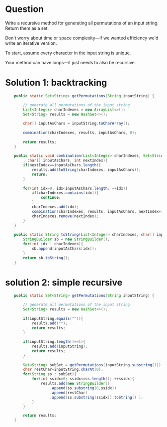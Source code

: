 # Question

Write a recursive method for generating all permutations of an input string. Return them as a set.

Don't worry about time or space complexity—if we wanted efficiency we'd write an iterative version.

To start, assume every character in the input string is unique.

Your method can have loops—it just needs to also be recursive.


# Solution 1: backtracking
```java
    public static Set<String> getPermutations(String inputString) {

        // generate all permutations of the input string
        List<Integer> charIndexes = new ArrayList<>();
        Set<String> results = new HashSet<>();
        
        char[] inputAsChars = inputString.toCharArray();
        
        combination(charIndexes, results, inputAsChars, 0);
        
        return results;
    }
    
    public static void combination(List<Integer> charIndexes, Set<String> results
        , char[] inputAsChars, int nextIndex){
        if(nextIndex==inputAsChars.length){
            results.add(toString(charIndexes, inputAsChars));
            return;
        }
        
        for(int idx=0; idx<inputAsChars.length; ++idx){
            if(charIndexes.contains(idx)){
                continue;
            }
            charIndexes.add(idx);
            combination(charIndexes, results, inputAsChars, nextIndex+1);
            charIndexes.remove(nextIndex);
        }
    }
    
    public static String toString(List<Integer> charIndexes, char[] inputAsChars){
        StringBuilder sb = new StringBuilder();
        for(int idx : charIndexes){
            sb.append(inputAsChars[idx]);
        }
        return sb.toString();
    }

```

# solution 2: simple recursive
```java
    public static Set<String> getPermutations(String inputString) {

        // generate all permutations of the input string
        Set<String> results = new HashSet<>();
        
        if(inputString.equals("")){
            results.add("");
            return results;
        }
        
        if(inputString.length()==1){
            results.add(inputString);
            return results;
        }
        
        Set<String> subSet = getPermutations(inputString.substring(1));
        char restChar=inputString.charAt(0);
        for(String ss : subSet){
            for(int ssidx=0; ssidx<=ss.length(); ++ssidx){
                results.add(new StringBuilder()
                    .append(ss.substring(0,ssidx))
                    .append(restChar)
                    .append(ss.substring(ssidx)).toString() );
            }
        }

        return results;
    }
```
